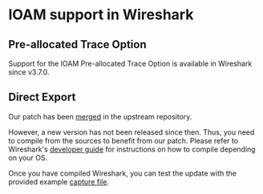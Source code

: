 # IOAM support in Wireshark

## Pre-allocated Trace Option

Support for the IOAM Pre-allocated Trace Option is available in Wireshark since v3.7.0.

## Direct Export

Our patch has been [merged](https://gitlab.com/wireshark/wireshark/-/merge_requests/16848) in the upstream repository.

However, a new version has not been released since then.
Thus, you need to compile from the sources to benefit from our patch.
Please refer to Wireshark's [developer guide](https://www.wireshark.org/docs/wsdg_html_chunked/) for instructions on how to compile depending on your OS.

Once you have compiled Wireshark, you can test the update with the provided example [capture file](./dex.pcap).
